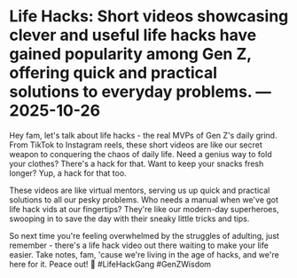 # Life Hacks: Short videos showcasing clever and useful life hacks have gained popularity among Gen Z, offering quick and practical solutions to everyday problems. — 2025-10-26

Hey fam, let's talk about life hacks - the real MVPs of Gen Z's daily grind. From TikTok to Instagram reels, these short videos are like our secret weapon to conquering the chaos of daily life. Need a genius way to fold your clothes? There's a hack for that. Want to keep your snacks fresh longer? Yup, a hack for that too.

These videos are like virtual mentors, serving us up quick and practical solutions to all our pesky problems. Who needs a manual when we've got life hack vids at our fingertips? They're like our modern-day superheroes, swooping in to save the day with their sneaky little tricks and tips.

So next time you're feeling overwhelmed by the struggles of adulting, just remember - there's a life hack video out there waiting to make your life easier. Take notes, fam, 'cause we're living in the age of hacks, and we're here for it. Peace out! 🤙 #LifeHackGang #GenZWisdom